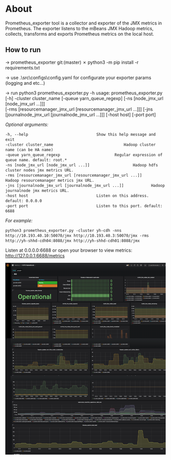 <h1 align="left">About</h1>
Prometheus_exporter tool is a collector and exporter of the JMX metrics in Prometheus.
The exporter listens to the mBeans JMX Hadoop metrics, collects, transforms and exports Prometheus metrics on the local host.

## How to run

->  prometheus_exporter git:(master) ✗ python3 -m pip install -r requirements.txt

->  use .\src\configs\config.yaml for configurate your exporter params (logging and etc...)

->  run python3 prometheus_exporter.py -h
    usage: prometheus_exporter.py [-h] -cluster cluster_name
                                [-queue yarn_queue_regexp]
                                [-ns [node_jmx_url [node_jmx_url ...]]]                              
                                [-rms [resourcemanager_jmx_url [resourcemanager_jmx_url ...]]]
                                [-jns [journalnode_jmx_url [journalnode_jmx_url ...]]]
                                [-host host]
                                [-port port]



*Optional arguments:*
```
-h, --help								Show this help message and exit
-cluster cluster_name						        Hadoop cluster name (can be HA name)
-queue yarn_queue_regexp						Regular expression of queue name. default: root.*
-ns [node_jmx_url [node_jmx_url ...]]					Hadoop hdfs cluster nodes jmx metrics URL.
-rms [resourcemanager_jmx_url [resourcemanager_jmx_url ...]]	        Hadoop resourcemanager metrics jmx URL.
-jns [journalnode_jmx_url [journalnode_jmx_url ...]]			Hadoop journalnode jmx metrics URL.
-host host								Listen on this address. default: 0.0.0.0
-port port								Listen to this port. default: 6688
```

*For example:*
```
python3 prometheus_exporter.py -cluster yh-cdh -nns http://10.193.40.10:50070/jmx http://10.193.40.3:50070/jmx -rms http://yh-shhd-cdh04:8088/jmx http://yh-shhd-cdh01:8088/jmx
```

Listen at 0.0.0.0:6688 or open your browser to view metrics: http://127.0.0.1:6688/metrics

![Dashboard screenshot](https://github.com/cloudx-group/prometheus_exporter/blob/1f594bf9103d1cafdfc1093cbf3aee3d0336d83d/src/docs/HDFS-NameNode.png)
